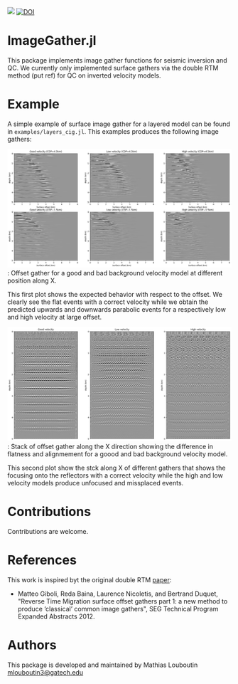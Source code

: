 
[![](https://img.shields.io/badge/docs-stable-blue.svg)](https://slimgroup.github.io/ImageGather.jl/dev) 
[![DOI](https://zenodo.org/badge/376881077.svg)](https://zenodo.org/badge/latestdoi/376881077)

# ImageGather.jl

This package implements image gather functions for seismic inversion and QC. We currently only implemented surface gathers via the double RTM method (put ref) for QC on inverted velocity models.

# Example

A simple example of surface image gather for a layered model can be found in `examples/layers_cig.jl`. This examples produces the following image gathers:

![Single CDP offset gather](./docs/img/cig_cdp.png)
: Offset gather for a good and bad background velocity model at different position along X.

This first plot shows the expected behavior with respect to the offset. We clearly see the flat events with a correct velocity while we obtain the predicted upwards and downwards parabolic events for a respectively low and high velocity at large offset.

![Seismic line of offset gathers](./docs/img/cig_line.png)
: Stack of offset gather along the X direction showing the difference in flatness and alignmement for a goood and bad background velocity model.

This second plot show the stck along X of different gathers that shows the focusing onto the reflectors with a correct velocity while the high and low velocity models produce unfocused and missplaced events.


# Contributions

Contributions are welcome.

# References

This work is inspired byt the original double RTM [paper](https://library.seg.org/doi/pdfplus/10.1190/segam2012-1007.1):

- Matteo Giboli, Reda Baina, Laurence Nicoletis, and Bertrand Duquet, "Reverse Time Migration surface offset gathers part 1: a new method to produce ‘classical’ common image gathers", SEG Technical Program Expanded Abstracts 2012.


# Authors

This package is developed and maintained by Mathias Louboutin <mlouboutin3@gatech.edu>
